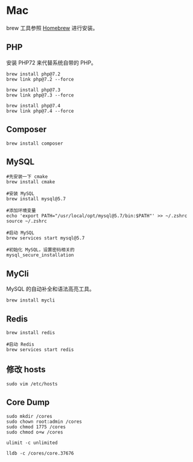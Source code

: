 # Mac

brew 工具参照 [Homebrew](tools/brew.md) 进行安装。

## PHP

安装 PHP72 来代替系统自带的 PHP。

```shell
brew install php@7.2
brew link php@7.2 --force
```

```shell
brew install php@7.3
brew link php@7.3 --force

brew install php@7.4
brew link php@7.4 --force
```

## Composer

```shell
brew install composer
```

## MySQL

```shell
#先安装一下 cmake
brew install cmake

#安装 MySQL
brew install mysql@5.7

#添加环境变量
echo 'export PATH="/usr/local/opt/mysql@5.7/bin:$PATH"' >> ~/.zshrc
source ~/.zshrc

#启动 MySQL
brew services start mysql@5.7

#初始化 MySQL，设置密码相关的
mysql_secure_installation
```

## MyCli

MySQL 的自动补全和语法高亮工具。

```shell
brew install mycli
```

## Redis

```shell
brew install redis

#启动 Redis
brew services start redis
```

## 修改 hosts

```shell
sudo vim /etc/hosts
```

## Core Dump

```shell
sudo mkdir /cores 
sudo chown root:admin /cores 
sudo chmod 1775 /cores
sudo chmod o+w /cores

ulimit -c unlimited

lldb -c /cores/core.37676
```
